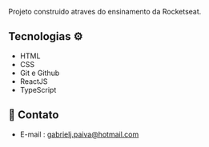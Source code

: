 Projeto construido atraves do ensinamento da  Rocketseat.



## Tecnologias ⚙️

- HTML
- CSS
- Git e Github
- ReactJS
- TypeScript


## 📲 Contato

- E-mail : gabrielj.paiva@hotmail.com

